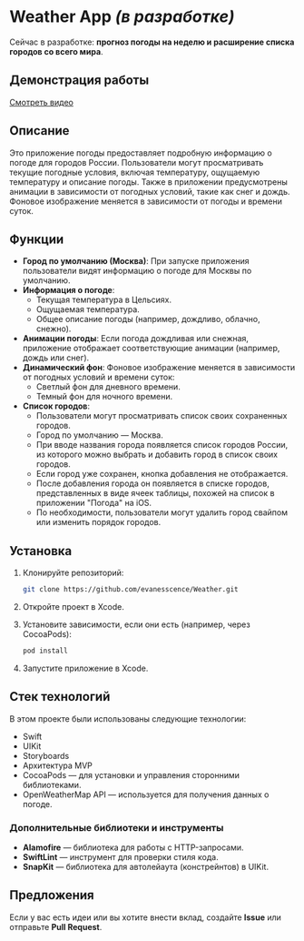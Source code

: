 # Weather App *(в разработке)*

Сейчас в разработке: **прогноз погоды на неделю и расширение списка городов со всего мира**.

## Демонстрация работы

[Смотреть видео](https://disk.yandex.ru/d/iJFHkL99hJsWMw/Simulator%20Screen%20Recording%20-%20iPhone%2015%20Pro%20Max%20-%202025-02-13%20at%2022.34.05.mp4)

## Описание

Это приложение погоды предоставляет подробную информацию о погоде для городов России. Пользователи могут просматривать текущие погодные условия, включая температуру, ощущаемую температуру и описание погоды. Также в приложении предусмотрены анимации в зависимости от погодных условий, такие как снег и дождь. Фоновое изображение меняется в зависимости от погоды и времени суток.

## Функции

- **Город по умолчанию (Москва)**: При запуске приложения пользователи видят информацию о погоде для Москвы по умолчанию.
- **Информация о погоде**:
  - Текущая температура в Цельсиях.
  - Ощущаемая температура.
  - Общее описание погоды (например, дождливо, облачно, снежно).
- **Анимации погоды**: Если погода дождливая или снежная, приложение отображает соответствующие анимации (например, дождь или снег).
- **Динамический фон**: Фоновое изображение меняется в зависимости от погодных условий и времени суток:
  - Светлый фон для дневного времени.
  - Темный фон для ночного времени.
- **Список городов**:
  - Пользователи могут просматривать список своих сохраненных городов.
  - Город по умолчанию — Москва.
  - При вводе названия города появляется список городов России, из которого можно выбрать и добавить город в список своих городов.
  - Если город уже сохранен, кнопка добавления не отображается.
  - После добавления города он появляется в списке городов, представленных в виде ячеек таблицы, похожей на список в приложении "Погода" на iOS.
  - По необходимости, пользователи могут удалить город свайпом или изменить порядок городов.

## Установка

1. Клонируйте репозиторий:

    ```bash
    git clone https://github.com/evanesscence/Weather.git
    ```

2. Откройте проект в Xcode.

3. Установите зависимости, если они есть (например, через CocoaPods):

    ```bash
    pod install
    ```

4. Запустите приложение в Xcode.
   
## Стек технологий

В этом проекте были использованы следующие технологии:
- Swift
- UIKit
- Storyboards
- Архитектура MVP
- CocoaPods — для установки и управления сторонними библиотеками.
- OpenWeatherMap API — используется для получения данных о погоде.

### Дополнительные библиотеки и инструменты
- **Alamofire** — библиотека для работы с HTTP-запросами.
- **SwiftLint** — инструмент для проверки стиля кода.
- **SnapKit** — библиотека для автолейаута (констрейнтов) в UIKit.

## Предложения
Если у вас есть идеи или вы хотите внести вклад, создайте **Issue** или отправьте **Pull Request**.
